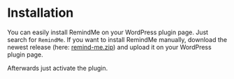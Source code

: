 # Installation

You can easily install RemindMe on your WordPress plugin page. Just search for `RemindMe`. If you want to install
RemindMe manually, download the newest release (here: [remind-me.zip](https://plugins.move78.de/download/remind-me)) and
upload it on your WordPress plugin page.

Afterwards just activate the plugin. 